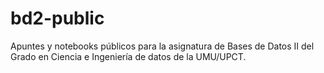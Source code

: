 # bd2-public
Apuntes y notebooks públicos para la asignatura de Bases de Datos II del Grado en Ciencia e Ingeniería de datos de la UMU/UPCT.
